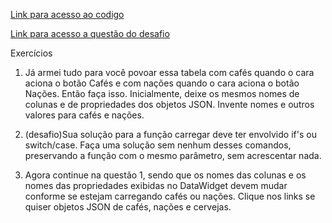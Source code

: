 [Link para acesso ao codigo](https://zapp.run/edit/receita-6-z1e06ea1f06?entry=lib/main.dart&file=lib/main.dart)

[Link para acesso a questão do desafio](https://zapp.run/edit/receita-6-z1e06ea1f06?entry=lib/receita6(desafio).dart)

Exercícios

1. Já armei tudo para você povoar essa tabela com cafés quando o cara aciona o botão Cafés e com nações quando o cara aciona o botão Nações. Então faça isso. Inicialmente, deixe os mesmos nomes de colunas e de propriedades dos objetos JSON. Invente nomes e outros valores para cafés e nações.

2. (desafio)Sua solução para a função carregar deve ter envolvido if's ou switch/case. Faça uma solução sem nenhum desses comandos, preservando a função com o mesmo parâmetro, sem acrescentar nada.

3. Agora continue na questão 1, sendo que os nomes das colunas e os nomes das propriedades exibidas no DataWidget devem mudar conforme se estejam carregando cafés ou nações. Clique nos links se quiser objetos JSON de cafés, nações e cervejas.
